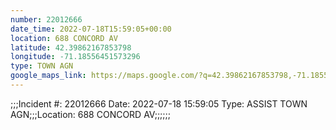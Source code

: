 ```yaml
---
number: 22012666
date_time: 2022-07-18T15:59:05+00:00
location: 688 CONCORD AV
latitude: 42.39862167853798
longitude: -71.18556451573296
type: TOWN AGN
google_maps_link: https://maps.google.com/?q=42.39862167853798,-71.18556451573296
---
```


;;;Incident #: 22012666  Date: 2022-07-18 15:59:05   Type: ASSIST TOWN AGN;;;Location: 688 CONCORD AV;;;;;;

